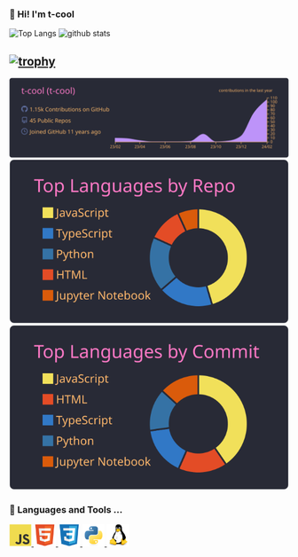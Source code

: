 ### 👋 Hi! I'm t-cool


<p align="left"> 
  <img alt="Top Langs" height="150px" src="https://github-readme-stats.vercel.app/api/top-langs/?username=t-cool&layout=compact&count_private=true&show_icons=true&show_icons=true&theme=onedark" />
  <img alt="github stats" height="150px" src="https://github-readme-stats.vercel.app/api?username=t-cool&count_private=true&show_icons=true&show_icons=true&theme=onedark" />
</p>

[![trophy](https://github-profile-trophy.vercel.app/?username=t-cool&theme=gruvbox)](https://github.com/t-cool)
----
[![](https://raw.githubusercontent.com/t-cool/t-cool/main/profile-summary-card-output/dracula/0-profile-details.svg)](https://github.com/t-cool)
[![](https://raw.githubusercontent.com/t-cool/t-cool/main/profile-summary-card-output/dracula/1-repos-per-language.svg)](https://github.com/t-cool)
[![](https://raw.githubusercontent.com/t-cool/t-cool/main/profile-summary-card-output/dracula/2-most-commit-language.svg)](https://github.com/t-cool)


### 🧪 Languages and Tools ...
<p align="left"> 
  <a href="https://developer.mozilla.org/en-US/docs/Web/JavaScript" target="_blank"> <img src="https://raw.githubusercontent.com/devicons/devicon/master/icons/javascript/javascript-original.svg" alt="javascript" width="40" height="40"/> </a> 
  <a href="https://developer.mozilla.org/en-US/docs/Web/HTML" target="_blank"> <img src="https://raw.githubusercontent.com/devicons/devicon/master/icons/html5/html5-original.svg" alt="html5" width="40" height="40"/> </a>
  <a href="https://developer.mozilla.org/en-US/docs/Web/CSS" target="_blank"> <img src="https://raw.githubusercontent.com/devicons/devicon/master/icons/css3/css3-original.svg" alt="css3" width="40" height="40"/> </a>
  <a href="https://www.python.org" target="_blank"> <img src="https://raw.githubusercontent.com/devicons/devicon/master/icons/python/python-original.svg" alt="python" width="40" height="40"/> </a>
  <a href="https://www.linux.org" target="_blank"> <img src="https://raw.githubusercontent.com/devicons/devicon/master/icons/linux/linux-original.svg" alt="linux" width="40" height="40"/> </a>
</p>

